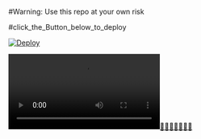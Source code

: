 #Warning: Use this repo at your own risk

#click_the_Button_below_to_deploy

[![Deploy](https://www.herokucdn.com/deploy/button.svg)](https://heroku.com/deploy)

![Beautiful](https://telegra.ph/file/9c4ab0d3edb3fdd6d17e5.mp4)[👑👑👑👑👑👑👑](https://telegram.dog/Three_Cube_TeKnoways)
